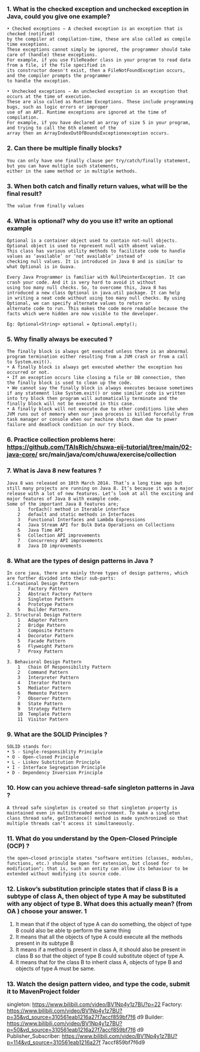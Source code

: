 ### 1. What is the checked exception and unchecked exception in Java, could you give one example?
```
• Checked exceptions − A checked exception is an exception that is checked (notified) 
by the compiler at compilation-time, these are also called as compile time exceptions. 
These exceptions cannot simply be ignored, the programmer should take care of (handle) these exceptions.
For example, if you use FileReader class in your program to read data from a file, if the file specified in 
its constructor doesn't exist, then a FileNotFoundException occurs, and the compiler prompts the programmer 
to handle the exception.

• Unchecked exceptions − An unchecked exception is an exception that occurs at the time of execution. 
These are also called as Runtime Exceptions. These include programming bugs, such as logic errors or improper 
use of an API. Runtime exceptions are ignored at the time of compilation.
For example, if you have declared an array of size 5 in your program, and trying to call the 6th element of the 
array then an ArrayIndexOutOfBoundsExceptionexception occurs.
```
### 2. Can there be multiple finally blocks?
```
You can only have one finally clause per try/catch/finally statement, but you can have multiple such statements, 
either in the same method or in multiple methods.
```

### 3. When both catch and finally return values, what will be the final result?
```
The value from finally values
```

### 4. What is optional? why do you use it? write an optional example
```
Optional is a container object used to contain not-null objects. Optional object is used to represent null with absent value. 
This class has various utility methods to facilitate code to handle values as ‘available’ or ‘not available’ instead of 
checking null values. It is introduced in Java 8 and is similar to what Optional is in Guava.

Every Java Programmer is familiar with NullPointerException. It can crash your code. And it is very hard to avoid it without 
using too many null checks. So, to overcome this, Java 8 has introduced a new class Optional in java.util package. It can help
in writing a neat code without using too many null checks. By using Optional, we can specify alternate values to return or 
alternate code to run. This makes the code more readable because the facts which were hidden are now visible to the developer.

Eg: Optional<String> optional = Optional.empty();
```

### 5. Why finally always be executed ?
```
The finally block is always get executed unless there is an abnormal program termination either resulting from a JVM crash or from a call to System.exit().
• A finally block is always get executed whether the exception has occurred or not.
• If an exception occurs like closing a file or DB connection, then the finally block is used to clean up the code.
• We cannot say the finally block is always executes because sometimes if any statement like System.exit() or some similar code is written into try block then program will automatically terminate and the finally block will not be executed in this case.
• A finally block will not execute due to other conditions like when JVM runs out of memory when our java process is killed forcefully from task manager or console when our machine shuts down due to power failure and deadlock condition in our try block.
```

### 6. Practice collection problems here: https://github.com/TAIsRich/chuwa-eij-tutorial/tree/main/02-java-core/ src/main/java/com/chuwa/exercise/collection

### 7. What is Java 8 new features ?
```
Java 8 was released on 18th March 2014. That’s a long time ago but still many projects are running on Java 8. It’s because it was a major release with a lot of new features. Let’s look at all the exciting and major features of Java 8 with example code.
Some of the important Java 8 features are;
	1	forEach() method in Iterable interface
	2	default and static methods in Interfaces
	3	Functional Interfaces and Lambda Expressions
	4	Java Stream API for Bulk Data Operations on Collections
	5	Java Time API
	6	Collection API improvements
	7	Concurrency API improvements
	8	Java IO improvements
```

### 8. What are the types of design patterns in Java ?
```
In core java, there are mainly three types of design patterns, which are further divided into their sub-parts:
1.Creational Design Pattern
	1	Factory Pattern
	2	Abstract Factory Pattern
	3	Singleton Pattern
	4	Prototype Pattern
	5	Builder Pattern.
2. Structural Design Pattern
	1	Adapter Pattern
	2	Bridge Pattern
	3	Composite Pattern
	4	Decorator Pattern
	5	Facade Pattern
	6	Flyweight Pattern
	7	Proxy Pattern

3. Behavioral Design Pattern
	1	Chain Of Responsibility Pattern
	2	Command Pattern
	3	Interpreter Pattern
	4	Iterator Pattern
	5	Mediator Pattern
	6	Memento Pattern
	7	Observer Pattern
	8	State Pattern
	9	Strategy Pattern
	10	Template Pattern
	11	Visitor Pattern
```

### 9. What are the SOLID Principles ?
```
SOLID stands for:
• S - Single-responsiblity Principle
• O - Open-closed Principle
• L - Liskov Substitution Principle
• I - Interface Segregation Principle
• D - Dependency Inversion Principle
```

### 10. How can you achieve thread-safe singleton patterns in Java ?
```
A thread safe singleton is created so that singleton property is maintained even in multithreaded environment. To make a singleton class thread safe, getInstance() method is made synchronized so that multiple threads can’t access it simultaneously.
```

### 11. What do you understand by the Open-Closed Principle (OCP) ?
```
the open–closed principle states "software entities (classes, modules, functions, etc.) should be open for extension, but closed for modification"; that is, such an entity can allow its behaviour to be extended without modifying its source code.
```

### 12. Liskov’s substitution principle states that if class B is a subtype of class A, then object of type A may be substituted with any object of type B. What does this actually mean? (from OA ) choose your answer. 1
1. It mean that if the object of type A can do something, the object of type B could also be able tp
perform the same thing
2. It means that all the objects of type A could execute all the methods present in its subtype B
3. It means if a method is present in class A, it should also be present in class B so that the object of
type B could substitute object of type A.
4. It means that for the class B to inherit class A, objects of type B and objects of type A must be same.


### 13. Watch the design pattern video, and type the code, submit it to MavenProject folder
singleton: https://www.bilibili.com/video/BV1Np4y1z7BU?p=22
Factory: https://www.bilibili.com/video/BV1Np4y1z7BU?p=35&vd_source=310561eab1216a27f7accf859bf7f6
d9
Builder: https://www.bilibili.com/video/BV1Np4y1z7BU?p=50&vd_source=310561eab1216a27f7accf859bf7f6
d9
Publisher_Subscriber: https://www.bilibili.com/video/BV1Np4y1z7BU?p=114&vd_source=310561eab1216a27f
7accf859bf7f6d9
